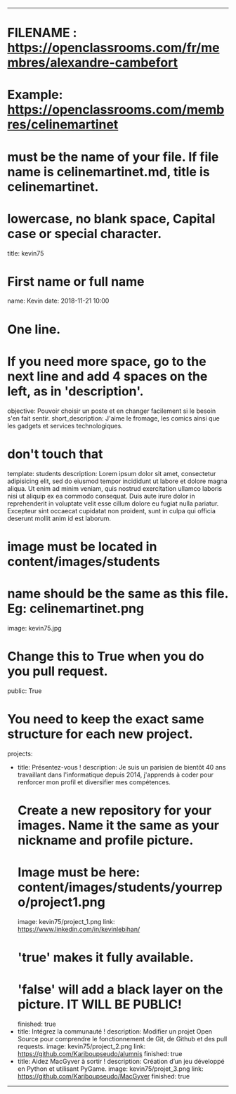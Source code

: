 ---

# FILENAME : https://openclassrooms.com/fr/membres/alexandre-cambefort
# Example: https://openclassrooms.com/membres/celinemartinet
# must be the name of your file. If file name is celinemartinet.md, title is celinemartinet.
# lowercase, no blank space, Capital case or special character.
title: kevin75

# First name or full name
name: Kevin
date: 2018-11-21 10:00

# One line.
# If you need more space, go to the next line and add 4 spaces on the left, as in 'description'.
objective: Pouvoir choisir un poste et en changer facilement si le besoin s'en fait sentir. 
short_description: J'aime le fromage, les comics ainsi que les gadgets et services technologiques.

# don't touch that
template: students
description:
    Lorem ipsum dolor sit amet, consectetur adipisicing elit, sed do eiusmod tempor 
    incididunt ut labore et dolore magna aliqua. Ut enim ad minim veniam, quis nostrud 
    exercitation ullamco laboris nisi ut aliquip ex ea commodo consequat. 
    Duis aute irure dolor in reprehenderit in voluptate velit esse cillum dolore eu 
    fugiat nulla pariatur. Excepteur sint occaecat cupidatat non proident,
    sunt in culpa qui officia deserunt mollit anim id est laborum. 

# image must be located in content/images/students
# name should be the same as this file. Eg: celinemartinet.png
image: kevin75.jpg

# Change this to True when you do you pull request.
public: True

# You need to keep the exact same structure for each new project.
projects:
  - title: Présentez-vous !
    description: Je suis un parisien de bientôt 40 ans travaillant dans l'informatique depuis 2014, j'apprends à coder pour renforcer mon profil et diversifier mes compétences.
    # Create a new repository for your images. Name it the same as your nickname and profile picture.
    # Image must be here: content/images/students/yourrepo/project1.png
    image: kevin75/project_1.png
    link: https://www.linkedin.com/in/kevinlebihan/
    # 'true' makes it fully available.
    # 'false' will add a black layer on the picture. IT WILL BE PUBLIC!
    finished: true
  - title: Intégrez la communauté !
    description: Modifier un projet Open Source pour comprendre le fonctionnement de Git, de Github et des pull requests. 
    image: kevin75/project_2.png
    link: https://github.com/Kariboupseudo/alumnis
    finished: true
  - title: Aidez MacGyver à sortir !
    description: Création d’un jeu développé en Python et utilisant PyGame.
    image: kevin75/projet_3.png
    link: https://github.com/Kariboupseudo/MacGyver
    finished: true
---